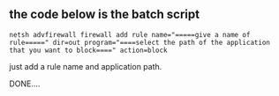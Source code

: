## the code below is the batch script

```netsh advfirewall firewall add rule name="=====give a name of rule=====" dir=out program="====select the path of the application that you want to block====" action=block```

just add a rule name and application path.

DONE....
